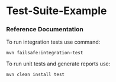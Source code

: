 # Test-Suite-Example

### Reference Documentation
To run integration tests use command:

`mvn failsafe:integration-test`

To run unit tests and generate reports use:

`mvn clean install test`


